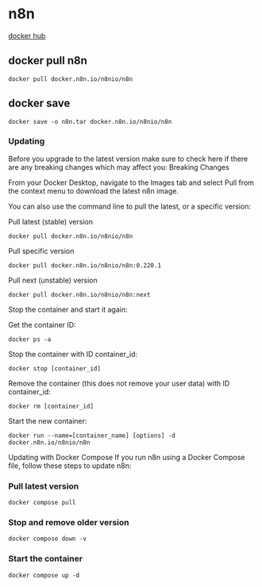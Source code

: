 # n8n

[ docker hub ](https://hub.docker.com/r/n8nio/n8n) 


## docker pull n8n
```
docker pull docker.n8n.io/n8nio/n8n
```

## docker save
```
docker save -o n8n.tar docker.n8n.io/n8nio/n8n
```


### Updating
Before you upgrade to the latest version make sure to check here if there are any breaking changes which may affect you: Breaking Changes⁠

From your Docker Desktop, navigate to the Images tab and select Pull from the context menu to download the latest n8n image.

You can also use the command line to pull the latest, or a specific version:

Pull latest (stable) version
```
docker pull docker.n8n.io/n8nio/n8n
```

Pull specific version
```
docker pull docker.n8n.io/n8nio/n8n:0.220.1
```

Pull next (unstable) version
```
docker pull docker.n8n.io/n8nio/n8n:next
```

Stop the container and start it again:

Get the container ID:
```
docker ps -a
```

Stop the container with ID container_id:
```
docker stop [container_id]
```

Remove the container (this does not remove your user data) with ID container_id:
```
docker rm [container_id]
```

Start the new container:
```
docker run --name=[container_name] [options] -d docker.n8n.io/n8nio/n8n
```

Updating with Docker Compose
If you run n8n using a Docker Compose file, follow these steps to update n8n:

### Pull latest version
```
docker compose pull
```

### Stop and remove older version
```
docker compose down -v
```

### Start the container
```
docker compose up -d
```
